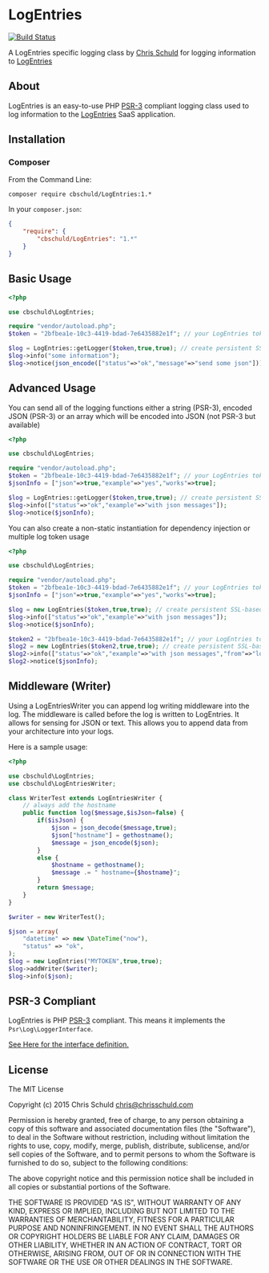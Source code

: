 # LogEntries
[![Build Status](https://travis-ci.org/cbschuld/LogEntries.svg?branch=master)](https://travis-ci.org/cbschuld/LogEntries)

A LogEntries specific logging class by [Chris Schuld](http://chrisschuld.com/) for logging information to [LogEntries](https://logentries.com)

## About

LogEntries is an easy-to-use PHP [PSR-3](https://github.com/php-fig/fig-standards/blob/master/accepted/PSR-3-logger-interface.md)
compliant logging class used to log information to the [LogEntries](https://logentries.com) SaaS application.

## Installation

### Composer

From the Command Line:

```
composer require cbschuld/LogEntries:1.*
```

In your `composer.json`:

``` json
{
    "require": {
        "cbschuld/LogEntries": "1.*"
    }
}
```

## Basic Usage

``` php
<?php

use cbschuld\LogEntries;

require "vendor/autoload.php";
$token = "2bfbea1e-10c3-4419-bdad-7e6435882e1f"; // your LogEntries token (sample from docs)

$log = LogEntries::getLogger($token,true,true); // create persistent SSL-based connection
$log->info("some information");
$log->notice(json_encode(["status"=>"ok","message"=>"send some json"]));

```

## Advanced Usage

You can send all of the logging functions either a string (PSR-3), encoded JSON (PSR-3)
or an array which will be encoded into JSON (not PSR-3 but available)

``` php
<?php

use cbschuld\LogEntries;

require "vendor/autoload.php";
$token = "2bfbea1e-10c3-4419-bdad-7e6435882e1f"; // your LogEntries token (sample from docs)
$jsonInfo = ["json"=>true,"example"=>"yes","works"=>true];

$log = LogEntries::getLogger($token,true,true); // create persistent SSL-based connection
$log->info(["status"=>"ok","example"=>"with json messages"]);
$log->notice($jsonInfo);

```

You can also create a non-static instantiation for dependency injection or multiple log token usage

``` php
<?php

use cbschuld\LogEntries;

require "vendor/autoload.php";
$token = "2bfbea1e-10c3-4419-bdad-7e6435882e1f"; // your LogEntries token (sample from docs)
$jsonInfo = ["json"=>true,"example"=>"yes","works"=>true];

$log = new LogEntries($token,true,true); // create persistent SSL-based connection
$log->info(["status"=>"ok","example"=>"with json messages"]);
$log->notice($jsonInfo);

$token2 = "2bfbea1e-10c3-4419-bdad-7e6435882e1f"; // your LogEntries token (sample from docs)
$log2 = new LogEntries($token2,true,true); // create persistent SSL-based connection
$log2->info(["status"=>"ok","example"=>"with json messages","from"=>"log2"]);
$log2->notice($jsonInfo);

```

## Middleware (Writer)

Using a LogEntriesWriter you can append log writing middleware into the log.  The middleware is called before the log
is written to LogEntries.  It allows for sensing for JSON or text.  This allows you to append data from your
architecture into your logs.

Here is a sample usage:

``` php
<?php

use cbschuld\LogEntries;
use cbschuld\LogEntriesWriter;

class WriterTest extends LogEntriesWriter {
    // always add the hostname
    public function log($message,$isJson=false) {
        if($isJson) {
            $json = json_decode($message,true);
            $json["hostname"] = gethostname();
            $message = json_encode($json);
        }
        else {
            $hostname = gethostname();
            $message .= " hostname={$hostname}";
        }
        return $message;
    }
}

$writer = new WriterTest();

$json = array(
    "datetime" => new \DateTime("now"),
    "status" => "ok",
);
$log = new LogEntries("MYTOKEN",true,true);
$log->addWriter($writer);
$log->info($json);

```


## PSR-3 Compliant

LogEntries is PHP [PSR-3](https://github.com/php-fig/fig-standards/blob/master/accepted/PSR-3-logger-interface.md)
compliant. This means it implements the `Psr\Log\LoggerInterface`.

[See Here for the interface definition.](https://github.com/php-fig/fig-standards/blob/master/accepted/PSR-3-logger-interface.md#3-psrlogloggerinterface)


## License

The MIT License

Copyright (c) 2015 Chris Schuld <chris@chrisschuld.com>

Permission is hereby granted, free of charge, to any person obtaining a copy
of this software and associated documentation files (the "Software"), to deal
in the Software without restriction, including without limitation the rights
to use, copy, modify, merge, publish, distribute, sublicense, and/or sell
copies of the Software, and to permit persons to whom the Software is
furnished to do so, subject to the following conditions:

The above copyright notice and this permission notice shall be included in
all copies or substantial portions of the Software.

THE SOFTWARE IS PROVIDED "AS IS", WITHOUT WARRANTY OF ANY KIND, EXPRESS OR
IMPLIED, INCLUDING BUT NOT LIMITED TO THE WARRANTIES OF MERCHANTABILITY,
FITNESS FOR A PARTICULAR PURPOSE AND NONINFRINGEMENT. IN NO EVENT SHALL THE
AUTHORS OR COPYRIGHT HOLDERS BE LIABLE FOR ANY CLAIM, DAMAGES OR OTHER
LIABILITY, WHETHER IN AN ACTION OF CONTRACT, TORT OR OTHERWISE, ARISING FROM,
OUT OF OR IN CONNECTION WITH THE SOFTWARE OR THE USE OR OTHER DEALINGS IN
THE SOFTWARE.
